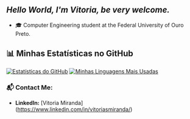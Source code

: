 ## *Hello World, I'm Vitoria, be very welcome.*
- 🎓 Computer Engineering student at the Federal University of Ouro Preto.

## 📊 Minhas Estatísticas no GitHub
[![Estatísticas do GitHub](https://github-readme-stats.vercel.app/api?username=vitoriasmiranda&show_icons=true&theme=tokyonight&hide_rank=true)](https://github.com/anuraghazra/github-readme-stats)
[![Minhas Linguagens Mais Usadas](https://github-readme-stats.vercel.app/api/top-langs/?username=vitoriasmiranda&layout=compact&theme=tokyonight&hide_border=true)](https://github.com/anuraghazra/github-readme-stats)

### 📬 Contact Me:
- **LinkedIn:** [Vitoria Miranda] (https://www.linkedin.com/in/vitoriasmiranda/)
<!---
vitoriasmiranda/vitoriasmiranda is a ✨ special ✨ repository because its `README.md` (this file) appears on your GitHub profile.
You can click the Preview link to take a look at your changes.
--->

